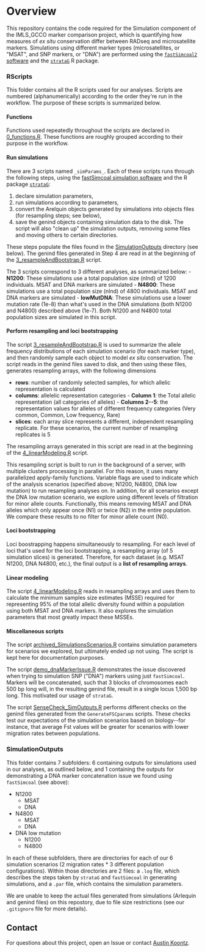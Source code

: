 # Overview
This repository contains the code required for the Simulation component of the IMLS_GCCO marker comparison project, which is quantifying how measures of *ex situ* conservation differ between RADseq and microsatellite markers. Simulations using different marker types (microsatellites, or "MSAT", and SNP markers, or "DNA") are performed using the [`fastSimcoal2` software](http://cmpg.unibe.ch/software/fastsimcoal27/) and the [`strataG`](https://github.com/EricArcher/strataG) R package.

### RScripts
This folder contains all the R scripts used for our analyses. Scripts are numbered (alphanumerically) according to the order they're run in the workflow. The purpose of these scripts is summarized below.

#### Functions
Functions used repeatedly throughout the scripts are declared in [0_functions.R](https://github.com/HobanLab/Morton_SSRvSNP_Simulations/blob/main/RScripts/0_functions.R). These functions are roughly grouped according to their purpose in the workflow.

#### Run simulations
There are 3 scripts named `_simParams_`. Each of these scripts runs through the following steps, using the [fastSimcoal simulation software](https://cmpg.unibe.ch/software/fastsimcoal28/) and the R package [`strataG`](https://github.com/EricArcher/strataG): 
1. declare simulation parameters, 
2. run simulations according to parameters, 
3. convert the Arelquin objects generated by simulations into objects files (for resampling steps; see below), 
4. save the genind objects containing simulation data to the disk. The script will also "clean up" the simulation outputs, removing some files and moving others to certain directories.

These steps populate the files found in the [SimulationOutputs](https://github.com/HobanLab/Morton_SSRvSNP_Simulations/tree/main/SimulationOutputs) directory (see below). The genind files generated in Step 4 are read in at the beginning of the [3_resampleAndBootstrap.R](https://github.com/HobanLab/Morton_SSRvSNP_Simulations/blob/main/RScripts/3_resampleAndBootstrap.R) script.

The 3 scripts correspond to 3 different analyses, as summarized below: - **N1200**: These simulations use a total population size (nInd) of 1200 individuals. MSAT and DNA markers are simulated - **N4800**: These simulations use a total population size (nInd) of 4800 individuals. MSAT and DNA markers are simulated - **lowMutDNA**: These simulations use a lower mutation rate (1e-8) than what's used in the DNA simulations (both N1200 and N4800) described above (1e-7). Both N1200 and N4800 total population sizes are simulated in this script.

#### Perform resampling and loci bootstrapping
The script [3_resampleAndBootstrap.R](https://github.com/HobanLab/Morton_SSRvSNP_Simulations/blob/main/RScripts/3_resampleAndBootstrap.R) is used to summarize the allele frequency distributions of each simulation scenario (for each marker type), and then randomly sample each object to model *ex situ* conservation. The script reads in the genind files saved to disk, and then using these files, generates resampling arrays, with the following dimensions

-   **rows**: number of randomly selected samples, for which allelic representation is calculated
-   **columns**: allelelic representation categories - **Column 1**: the Total allelic representation (all categories of alleles) - **Columns 2--5**: the representation values for alleles of different frequency categories (Very common, Common, Low frequency, Rare)
-   **slices**: each array slice represents a different, independent resampling replicate. For these scenarios, the current number of resampling replicates is 5

The resampling arrays generated in this script are read in at the beginning of the [4_linearModeling.R](https://github.com/HobanLab/Morton_SSRvSNP_Simulations/blob/main/RScripts/4_linearModeling.R) script.

This resampling script is built to run in the background of a server, with multiple clusters processing in parallel. For this reason, it uses many parallelized apply-family functions. Variable flags are used to indicate which of the analysis scenarios (specified above; N1200, N4800, DNA low mutation) to run resampling analyses on. In addition, for all scenarios except the DNA low mutation scenario, we explore using different levels of filtration for minor allele counts. Functionally, this means removing MSAT and DNA alleles which only appear once (N1) or twice (N2) in the entire population. We compare these results to no filter for minor allele count (N0).

#### Loci bootstrapping
Loci boostrapping happens simultaneously to resampling. For each level of loci that's used for the loci bootstrapping, a resampling array (of 5 simulation slices) is generated. Therefore, for each dataset (e.g. MSAT N1200, DNA N4800, etc.), the final output is a **list of resampling arrays**.

#### Linear modeling
The script [4_linearModeling.R](https://github.com/HobanLab/Morton_SSRvSNP_Simulations/blob/main/RScripts/4_linearModeling.R) reads in resampling arrays and uses them to calculate the minimum samples size estimates (MSSE) required for representing 95% of the total allelic diversity found within a population using both MSAT and DNA markers. It also explores the simulation parameters that most greatly impact these MSSEs.

#### Miscellaneous scripts
The script [archived_SimulationsScenarios.R](https://github.com/HobanLab/Morton_SSRvSNP_Simulations/blob/main/RScripts/archived_SimulationScenarios.R) contains simulation parameters for scenarios we explored, but ultimately ended up not using. The script is kept here for documentation purposes.

The script [demo_dnaMarkerIssue.R](https://github.com/HobanLab/Morton_SSRvSNP_Simulations/blob/main/RScripts/demo_dnaMarkerIssue.R) demonstrates the issue discovered when trying to simulation SNP ("DNA") markers using just `fastSimcoal`. Markers will be concatenated, such that 3 blocks of chromosomes each 500 bp long will, in the resulting genind file, result in a single locus 1,500 bp long. This motivated our usage of `strataG`.

The script [SenseCheck_SimOutputs.R](https://github.com/HobanLab/Morton_SSRvSNP_Simulations/blob/main/RScripts/SenseCheck_SimOutputs.R) performs different checks on the genind files generated from the `GenerateFSCparams` scripts. These checks test our expectations of the simulation scenarios based on biology--for instance, that average Fst values will be greater for scenarios with lower migration rates between populations.

### SimulationOutputs
This folder contains 7 subfolders: 6 containing outputs for simulations used in our analyses, as outlined below, and 1 containing the outputs for demonstrating a DNA marker concatenation issue we found using `fastSimcoal` (see above):

-   N1200
    -   MSAT
    -   DNA
-   N4800
    -   MSAT
    -   DNA
-   DNA low mutation
    -   N1200
    -   N4800

In each of these subfolders, there are directories for each of our 6 simulation scenarios (2 migration rates \* 3 different population configurations). Within those directories are 2 files: a `.log` file, which describes the steps taken by `strataG` and `fastSimcoal` in generating simulations, and a `.par` file, which contains the simulation parameters.

We are unable to keep the actual files generated from simulations (Arlequin and genind files) on this repostory, due to file size restrictions (see our `.gitignore` file for more details).

## Contact
For questions about this project, open an Issue or contact [Austin Koontz](https://akoontz11.netlify.app/).
